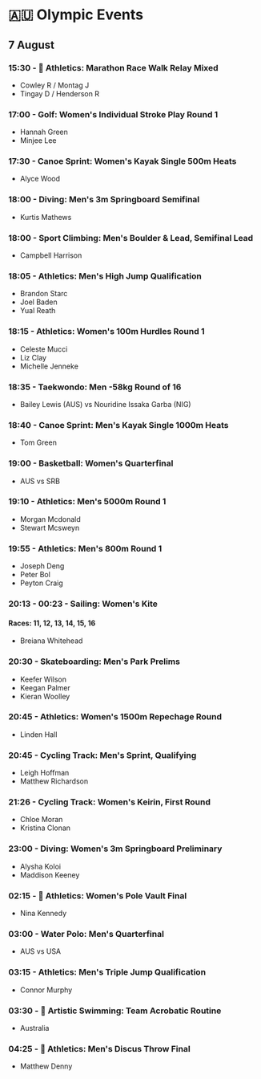 # 🇦🇺 Olympic Events

## 7 August

### 15:30 - 🏅 Athletics: Marathon Race Walk Relay Mixed
* Cowley R / Montag J
* Tingay D / Henderson R

### 17:00 - Golf: Women's Individual Stroke Play Round 1
* Hannah Green
* Minjee Lee

### 17:30 - Canoe Sprint: Women's Kayak Single 500m Heats
* Alyce Wood

### 18:00 - Diving: Men's 3m Springboard Semifinal
* Kurtis Mathews

### 18:00 - Sport Climbing: Men's Boulder & Lead, Semifinal Lead
* Campbell Harrison

### 18:05 - Athletics: Men's High Jump Qualification
* Brandon Starc
* Joel Baden
* Yual Reath

### 18:15 - Athletics: Women's 100m Hurdles Round 1
* Celeste Mucci
* Liz Clay
* Michelle Jenneke

### 18:35 - Taekwondo: Men -58kg Round of 16
* Bailey Lewis (AUS) vs Nouridine Issaka Garba (NIG)

### 18:40 - Canoe Sprint: Men's Kayak Single 1000m Heats
* Tom Green

### 19:00 - Basketball: Women's Quarterfinal
* AUS vs SRB

### 19:10 - Athletics: Men's 5000m Round 1
* Morgan Mcdonald
* Stewart Mcsweyn

### 19:55 - Athletics: Men's 800m Round 1
* Joseph Deng
* Peter Bol
* Peyton Craig

### 20:13 - 00:23 - Sailing: Women's Kite
#### Races: 11, 12, 13, 14, 15, 16
* Breiana Whitehead

### 20:30 - Skateboarding: Men's Park Prelims
* Keefer Wilson
* Keegan Palmer
* Kieran Woolley

### 20:45 - Athletics: Women's 1500m Repechage Round
* Linden Hall

### 20:45 - Cycling Track: Men's Sprint, Qualifying
* Leigh Hoffman
* Matthew Richardson

### 21:26 - Cycling Track: Women's Keirin, First Round
* Chloe Moran
* Kristina Clonan

### 23:00 - Diving: Women's 3m Springboard Preliminary
* Alysha Koloi
* Maddison Keeney

### 02:15 - 🏅 Athletics: Women's Pole Vault Final
* Nina Kennedy

### 03:00 - Water Polo: Men's Quarterfinal
* AUS vs USA

### 03:15 - Athletics: Men's Triple Jump Qualification
* Connor Murphy

### 03:30 - 🏅 Artistic Swimming: Team Acrobatic Routine
* Australia

### 04:25 - 🏅 Athletics: Men's Discus Throw Final
* Matthew Denny

